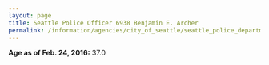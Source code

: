 ```yaml
---
layout: page
title: Seattle Police Officer 6938 Benjamin E. Archer
permalink: /information/agencies/city_of_seattle/seattle_police_department/copbook/6938/
---
```


**Age as of Feb. 24, 2016:** 37.0
